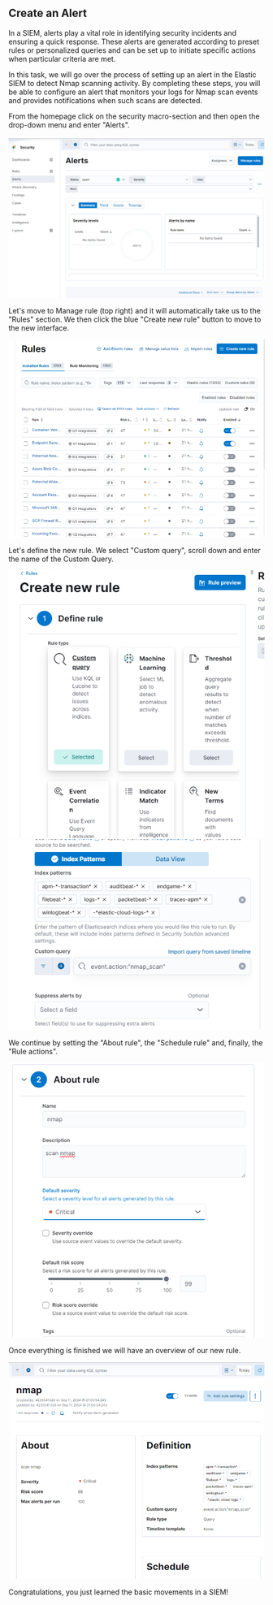 ## Create an Alert

In a SIEM, alerts play a vital role in identifying security incidents and ensuring a quick response. 
These alerts are generated according to preset rules or personalized queries and can be set up to initiate specific actions when particular criteria are met. 

In this task, we will go over the process of setting up an alert in the Elastic SIEM to detect Nmap scanning activity. 
By completing these steps, you will be able to configure an alert that monitors your logs for Nmap scan events and provides notifications when such scans are detected.





From the homepage click on the security macro-section and then open the drop-down menu and enter "Alerts".

![Add Integrations](./Assets/ch4im1.png)

Let's move to Manage rule (top right) and it will automatically take us to the "Rules" section.
We then click the blue "Create new rule" button to move to the new interface.

![Add Integrations](./Assets/ch4im2.png)

Let's define the new rule. We select "Custom query", scroll down and enter the name of the Custom Query.

![Add Integrations](./Assets/ch4im3.png)
![Add Integrations](./Assets/ch4im4.png)

We continue by setting the "About rule", the "Schedule rule" and, finally, the "Rule actions".

![Add Integrations](./Assets/ch4im5.png)

Once everything is finished we will have an overview of our new rule.

![Add Integrations](./Assets/ch4im6.png)

Congratulations, you just learned the basic movements in a SIEM!
